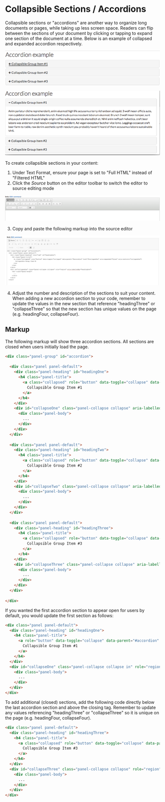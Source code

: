 # Collapsible Sections / Accordions

Collapsible sections or "accordions" are another way to organize long documents or pages, while taking up less screen space. Readers can flip between the sections of your document by clicking or tapping to expand one section of the document at a time. Below is an example of collapsed and expanded accordion respectively.

![image](../.gitbook/assets/accord1.png)

![image](../.gitbook/assets/accord2.png)

To create collapsible sections in your content: 

1. Under Text Format, ensure your page is set to "Full HTML" instead of "Filtered HTML"
2. Click the _Source_ button on the editor toolbar to switch the editor to source editing mode

![image](../.gitbook/assets/source2.png)

3. Copy and paste the following markup into the source editor

![image](../.gitbook/assets/add-accordion-code.png)

4. Adjust the number and description of the sections to suit your content. When adding a new accordion section to your code, remember to update the values in the new section that reference "headingThree" or "collapseThree" so that the new section has unique values on the page (e.g. headingFour, collapseFour).

## Markup

The following markup will show three accordion sections. All sections are closed when users initially load the page.

```html
<div class="panel-group" id="accordion">
  
  <div class="panel panel-default">
    <div class="panel-heading" id="headingOne">
      <h4 class="panel-title">
        <a class="collapsed" role="button" data-toggle="collapse" data-parent="#accordion" href="#collapseOne" aria-expanded="false" aria-controls="collapseOne">
          Collapsible Group Item #1
        </a>
      </h4>
    </div>
    <div id="collapseOne" class="panel-collapse collapse" aria-labelledby="headingOne" role="region">
      <div class="panel-body">
        ...
      </div>
    </div>
  </div>
  
  <div class="panel panel-default">
    <div class="panel-heading" id="headingTwo">
      <h4 class="panel-title">
        <a class="collapsed" role="button" data-toggle="collapse" data-parent="#accordion" href="#collapseTwo" aria-expanded="false" aria-controls="collapseTwo">
          Collapsible Group Item #2
        </a>
      </h4>
    </div>
    <div id="collapseTwo" class="panel-collapse collapse" aria-labelledby="headingTwo" role="region">
      <div class="panel-body">
        ...
      </div>
    </div>
  </div>
  
  <div class="panel panel-default">
    <div class="panel-heading" id="headingThree">
      <h4 class="panel-title">
        <a class="collapsed" role="button" data-toggle="collapse" data-parent="#accordion" href="#collapseThree" aria-expanded="false" aria-controls="collapseThree">
          Collapsible Group Item #3
        </a>
      </h4>
    </div>
    <div id="collapseThree" class="panel-collapse collapse" aria-labelledby="headingThree" role="region">
      <div class="panel-body">
        ...
      </div>
    </div>
  </div>
  
</div>
```

If you wanted the first accordion section to appear open for users by default, you would update the first section as follows:

  ```html
  <div class="panel panel-default">
    <div class="panel-heading" id="headingOne">
      <h4 class="panel-title">
        <a role="button" data-toggle="collapse" data-parent="#accordion" href="#collapseOne" aria-expanded="true" aria-controls="collapseOne">
          Collapsible Group Item #1
        </a>
      </h4>
    </div>
    <div id="collapseOne" class="panel-collapse collapse in" role="region" aria-labelledby="headingOne">
      <div class="panel-body">
        ...
      </div>
    </div>
  </div>
  ```
  
  To add additional (closed) sections, add the following code directly below the last accordion section and above the closing </div> tag. Remember to update any values referencing "headingThree" or "collapseThree" so it is unique on the page (e.g. headingFour, collapseFour).

  ```html
  <div class="panel panel-default">
    <div class="panel-heading" id="headingThree">
      <h4 class="panel-title">
        <a class="collapsed" role="button" data-toggle="collapse" data-parent="#accordion" href="#collapseThree" aria-expanded="false" aria-controls="collapseThree">
          Collapsible Group Item #3
        </a>
      </h4>
    </div>
    <div id="collapseThree" class="panel-collapse collapse" role="region" aria-labelledby="headingThree">
      <div class="panel-body">
        ...
      </div>
    </div>
  </div>
```
